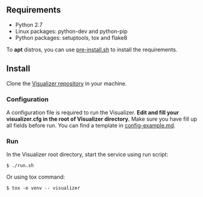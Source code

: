 ## Requirements
* Python 2.7
* Linux packages: python-dev and python-pip
* Python packages: setuptools, tox and flake8

To **apt** distros, you can use [pre-install.sh](pre-install.sh) to install the requirements.

## Install
Clone the [Visualizer repository](https://github.com/ufcg-lsd/asperathos-visualizer) in your machine.

### Configuration
A configuration file is required to run the Visualizer. **Edit and fill your visualizer.cfg in the root of Visualizer directory.** Make sure you have fill up all fields before run.
You can find a template in [config-example.md](docs/config-example.md). 

### Run
In the Visualizer root directory, start the service using run script:
```
$ ./run.sh
```

Or using tox command:
```
$ tox -e venv -- visualizer
```
